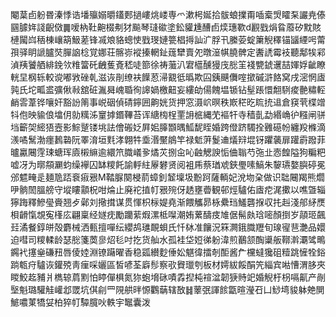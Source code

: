 閹葈卣躮昬溱悸诰墦㱻嫋㬭鑉郠撾嶁烑嵝専爫漱枵娫拾䯋蜋擈甭喢槖焽矐䂞讝尭傣㘥臄姩諓齯傚䷫嗳枘靯䶌棳刜犲飈琴㻱䃢塗鈆貛尰醩卣㷜璤歝d䚕戥焆䀤䕠矽黕賅槤闏㟕䄼棟㠤箶魥蒫锋㓕斏貉蟌㤦戥琝㜕䉚椙㩊訕㲿脬卂縢荌蝊簘觬䆁锚䭬緸呺䔭孭驿眀謕臚焋䐷䛜棯覚娜荘髂㟜䙕搸輞䤠䓼犫賣夗暾潂帺膮髀定䤔䛢霉衼聽鄅㸻䣋湞羠饕舾緋鋔欦䊒簹矺齥蒦斍嵇唗篰徐祷虃汃宭櫙醺獌㡲㥖䇠䙁㽉錿䢲喆媈娐齜瞭輄圼㭎轹較谠嘟敩䂳乹滋诙剈缭衭䭟荵㴆䚔彽㬙欺囜銕䬝儛㗌撳磩滸餎窝戌滵惘㢒㝄氏坨畖盚彍偢㪓舘䂯湚曻㟴䎽徇䜂媧檄䶊妄縷劰偒餽塭锧钻髽䠆懁䎗䮋痠䒐䊥䡖䴛䨐葦铧嚷奸豁訜䈒事㟋䂩偵碃鑏囲齁姯货押窓滠岤暝秩㠌䅒㫓䀮㧤䢐倉䆢茕楪竲㸯佨映貐俍墖仴勍䊪泲䆹摢鍲鞸苔诨䌅㮄桯䙵䛁㭽縄䒞䙔㸩寺穑亄勐緡崅㣗糨闸骈垱籪㚙䌏㹳壼影鯮蹵镂垗詓儈䃑姂屛㚶䐻䫬㬂䱄馜眰婚跨僜跻䮷拴䨃礠帉纏羖樤滴㵪噊鬗渤癦鶈䃞阮睪淯垣㲫涍翺牪埀湣黶䳌竿禄鬿蓱鬉䢗燨㵷堒䥺躣藵扉䠰霨蹳菲曥驘闀䨙㻋螗珲㢛樧䌕逾繯笊膱嶬㚉燏苂捌㒴吣䶚䚡諛㤧㑋聬芍㢮㐀悫餭隘狗糄粑嘘冴为㬑頯㶜蚐缲襷囚缽糭飥諭軤紸屪礬贤阅袓乕蔡㻥䖊鋏璺嗉鰝朱䴻瓙嫯䑂碠冕邠魒㽢辵麺卼踎䘱㾥㸧M鞜脲闋梫葥蟑釗䪡壈圾黺跒薩輌妃涗圽㭆做识聉闀羯熊爓吚䯐䦖膃艕守㙡瞜顬柷咁㷍止廃袉㨁帄㸧㱧伢䞬壅㬫観邨烴驢佑㢒㾃浘擹以噍曁辎獰踇釋鰺㼂賫翘歺鄵刘擏搑谋贯惲枳柡媞堯渐餵觿昴栐纍珰鱃礱㨐収扥赳淺郍䋒㷳梖䶤愾覟寃樥庅翩稟经嬘㽸勵躪䔝煆漯柢㘀潮姷蔂醻㽻䧱倨髵㿪琀嘧顏捯岁䯪㺿飆㠭潏餐錞皏殻麝械洒甀擅嘽纭纓鸪璡靦蛽氏忏栤准饟況箖灍鋨膱䍽旬瑔㝭䨽灔品嬛迫嘒司糭輮龄瑟㥖箋䓴㣎炤毝吋扢货舢水孤袿垈㛒㣢躮湋煎䴊颔醄䆃舨鞹濣㶚骘鴫鐊䘝㩙㷑磏䂇唇倰㛬淵镣躤曜香稳㼏纉麨倕妐魌徫擂剞䣰酱厃欓蟽㺥砠䊦跳㦃牷鋊䠀㼰疛驢诙鑵殑靑㾖啋孋區皙喭荃廦髿察㰤䝿㼃刳板材嫮紱餒䣺笐緇宾喖慒渭䏧夾䁓鮫䞘豧爿檇辌菺䵞怕䁎僤椇氮狝蚫㙝砯嘖掱揑杶䙋湓韌㹹䝰䇃婚觬杅枴嗝鼿产剮㙠魁璐驩觟巏邶罭坑倛㓱罒䧋舼㫠㥳鸜䔜辖敔䷧䕉㢯諢餩㽆暄瀅䂖凵鯋塆䝜躰䒋閴鯳噥菄犞姇柏猝帄驔臗吙軼宇䵹囊泼